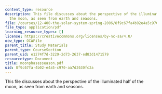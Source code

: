 ```yaml
---
content_type: resource
description: This file discusses about the perspective of the illuminated half of
  the moon, as seen from earth and seasons.
file: /courses/12-400-the-solar-system-spring-2006/8f9c67fa4b02e4a5c970aa7d2630fc2a_moonphasesseason.pdf
file_type: application/pdf
learning_resource_types: []
license: https://creativecommons.org/licenses/by-nc-sa/4.0/
ocw_type: OCWFile
parent_title: Study Materials
parent_type: CourseSection
parent_uid: e1274f7d-3220-2d73-2637-ed83d1471579
resourcetype: Document
title: moonphasesseason.pdf
uid: 8f9c67fa-4b02-e4a5-c970-aa7d2630fc2a
---
```

This file discusses about the perspective of the illuminated half of the moon, as seen from earth and seasons.